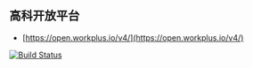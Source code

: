 ## 高科开放平台

* [https://open.workplus.io/v4/](https://open.workplus.io/v4/)

[![Build Status](https://travis-ci.org/WorkPlusFE/open.workplus.io.svg?branch=main)](https://travis-ci.org/WorkPlusFE/open.workplus.io)
